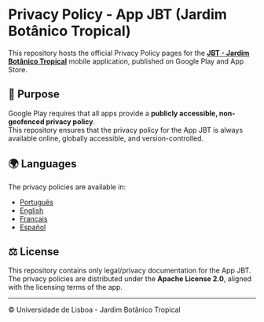 # Privacy Policy - App JBT (Jardim Botânico Tropical)

This repository hosts the official Privacy Policy pages for the [**JBT - Jardim Botânico Tropical**](https://jbt.ulisboa.pt) mobile application, published on Google Play and App Store.

## 📌 Purpose
Google Play requires that all apps provide a **publicly accessible, non-geofenced privacy policy**.  
This repository ensures that the privacy policy for the App JBT is always available online, globally accessible, and version-controlled.

## 🌍 Languages
The privacy policies are available in:

- [Português](https://ulisboa-developer.github.io/jbt.ulisboa.pt/privacy/pt/)
- [English](https://ulisboa-developer.github.io/jbt.ulisboa.pt/privacy/en/)
- [Français](https://ulisboa-developer.github.io/jbt.ulisboa.pt/privacy/fr/)
- [Español](https://ulisboa-developer.github.io/jbt.ulisboa.pt/privacy/es/)

## ⚖️ License
This repository contains only legal/privacy documentation for the App JBT.  
The privacy policies are distributed under the **Apache License 2.0**, aligned with the licensing terms of the app.

---

© Universidade de Lisboa - Jardim Botânico Tropical

